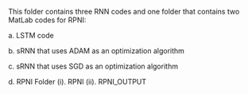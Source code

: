 This folder contains three RNN codes and one folder that contains two MatLab codes for RPNI:

a. LSTM code

b. sRNN that uses ADAM as an optimization algorithm

c. sRNN that uses SGD as an optimization algorithm

d. RPNI Folder
  (i). RPNI
  (ii). RPNI_OUTPUT
